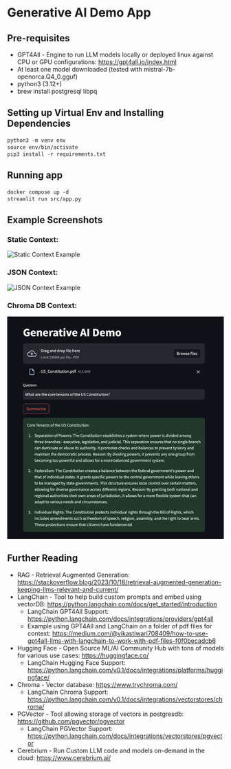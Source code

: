 # Generative AI Demo App

## Pre-requisites
* GPT4All - Engine to run LLM models locally or deployed linux against CPU or GPU configurations: https://gpt4all.io/index.html
* At least one model downloaded (tested with mistral-7b-openorca.Q4_0.gguf)
* python3 (3.12+)
* brew install postgresql libpq

## Setting up Virtual Env and Installing Dependencies
```
python3 -m venv env
source env/bin/activate
pip3 install -r requirements.txt
```

## Running app
```
docker compose up -d
streamlit run src/app.py
```

## Example Screenshots
### Static Context:
![Static Context Example](/etc/Static_Context_Example.png )
### JSON Context:
![JSON Context Example](/etc/JSON_Context_Example.png)
### Chroma DB Context:
![Chroma_DB_Example](/etc/Chroma_PDF_Example.png)

## Further Reading

* RAG - Retrieval Augmented Generation: https://stackoverflow.blog/2023/10/18/retrieval-augmented-generation-keeping-llms-relevant-and-current/ 
* LangChain - Tool to help build custom prompts and embed using vectorDB: https://python.langchain.com/docs/get_started/introduction
   * LangChain GPT4All Support: https://python.langchain.com/docs/integrations/providers/gpt4all
   * Example using GPT4All and LangChain on a folder of pdf files for context: https://medium.com/@vikastiwari708409/how-to-use-gpt4all-llms-with-langchain-to-work-with-pdf-files-f0f0becadcb6
* Hugging Face - Open Source ML/AI Community Hub with tons of models for various use cases: https://huggingface.co/ 
   * LangChain Hugging Face Support: https://python.langchain.com/v0.1/docs/integrations/platforms/huggingface/ 
* Chroma - Vector database: https://www.trychroma.com/
   * LangChain Chroma Support: https://python.langchain.com/v0.1/docs/integrations/vectorstores/chroma/
* PGVector - Tool allowing storage of vectors in postgresdb: https://github.com/pgvector/pgvector
   * LangChain PGVector Support: https://python.langchain.com/docs/integrations/vectorstores/pgvector
* Cerebrium - Run Custom LLM code and models on-demand in the cloud: https://www.cerebrium.ai/